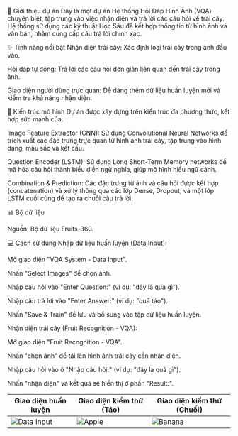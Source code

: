 🚀 Giới thiệu dự án
Đây là một dự án Hệ thống Hỏi Đáp Hình Ảnh (VQA) chuyên biệt, tập trung vào việc nhận diện và trả lời các câu hỏi về trái cây. Hệ thống sử dụng các kỹ thuật Học Sâu để kết hợp thông tin từ hình ảnh và văn bản, nhằm cung cấp câu trả lời chính xác.

✨ Tính năng nổi bật
Nhận diện trái cây: Xác định loại trái cây trong ảnh đầu vào.

Hỏi đáp tự động: Trả lời các câu hỏi đơn giản liên quan đến trái cây trong ảnh.

Giao diện người dùng trực quan: Dễ dàng thêm dữ liệu huấn luyện mới và kiểm tra khả năng nhận diện.

🧠 Kiến trúc mô hình
Dự án được xây dựng trên kiến trúc đa phương thức, kết hợp sức mạnh của:

Image Feature Extractor (CNN): Sử dụng Convolutional Neural Networks để trích xuất các đặc trưng trực quan từ hình ảnh trái cây, tập trung vào hình dạng, màu sắc và kết cấu.

Question Encoder (LSTM): Sử dụng Long Short-Term Memory networks để mã hóa câu hỏi thành biểu diễn ngữ nghĩa, giúp mô hình hiểu ngữ cảnh.

Combination & Prediction: Các đặc trưng từ ảnh và câu hỏi được kết hợp (concatenation) và xử lý thông qua các lớp Dense, Dropout, và một lớp LSTM cuối cùng để tạo ra chuỗi câu trả lời.

📊 Bộ dữ liệu

Nguồn: Bộ dữ liệu Fruits-360.

💻 Cách sử dụng
Nhập dữ liệu huấn luyện (Data Input):

Mở giao diện "VQA System - Data Input".

Nhấn "Select Images" để chọn ảnh.

Nhập câu hỏi vào "Enter Question:" (ví dụ: "đây là quả gì").

Nhập câu trả lời vào "Enter Answer:" (ví dụ: "quả táo").

Nhấn "Save & Train" để lưu và bổ sung vào tập dữ liệu huấn luyện.

Nhận diện trái cây (Fruit Recognition - VQA):

Mở giao diện "Fruit Recognition - VQA".

Nhấn "chọn ảnh" để tải lên hình ảnh trái cây cần nhận diện.

Nhập câu hỏi vào ô "Nhập câu hỏi:" (ví dụ: "đây là quả gì").

Nhấn "nhận diện" và kết quả sẽ hiển thị ở phần "Result:".


| Giao diện huấn luyện                                                                           | Giao diện kiểm thử (Táo)                                                                  | Giao diện kiểm thử (Chuối)                                                                 |
| ---------------------------------------------------------------------------------------------- | ----------------------------------------------------------------------------------------- | ------------------------------------------------------------------------------------------ |
| ![Data Input](https://github.com/user-attachments/assets/e9c22f91-aa80-4898-a470-1ea1398322bb) | ![Apple](https://github.com/user-attachments/assets/cfa93d37-94b2-4d71-8c90-2b0c69fdc537) | ![Banana](https://github.com/user-attachments/assets/fbb960b7-89e2-48ac-b3f0-767ad6b33c32) |



